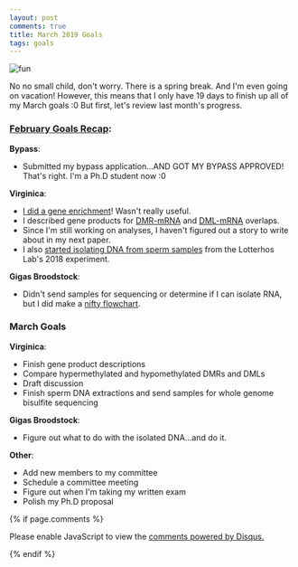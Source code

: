 ```yaml
---
layout: post
comments: true
title: March 2019 Goals
tags: goals
---
```


![fun](http://www.quickmeme.com/img/27/27ec04a92f6b7bc7efab7faebb89ed840da98c00dba8c47f5ac0de02bb3905ce.jpg)

No no small child, don't worry. There is a spring break. And I'm even going on vacation! However, this means that I only have 19 days to finish up all of my March goals :0 But first, let's review last month's progress.

### [February Goals Recap](https://yaaminiv.github.io/February-2019-Goals/):

**Bypass**:

- Submitted my bypass application...AND GOT MY BYPASS APPROVED! That's right. I'm a Ph.D student now :0

**Virginica**:

- [I did a gene enrichment](https://yaaminiv.github.io/DML-Analysis-Part22/)! Wasn't really useful.
- I described gene products for [DMR-mRNA](https://yaaminiv.github.io/DML-Analysis-Part23/) and [DML-mRNA](https://yaaminiv.github.io/DML-Analysis-Part25/) overlaps.
- Since I'm still working on analyses, I haven't figured out a story to write about in my next paper.
- I also [started isolating DNA from sperm samples](https://yaaminiv.github.io/Sperm-DNA-Extractions/) from the Lotterhos Lab's 2018 experiment.

**Gigas Broodstock**:

- Didn't send samples for sequencing or determine if I can isolate RNA, but I did make a [nifty flowchart](https://docs.google.com/presentation/d/1oE2c7QZGSeQ73HLsZw0hJBmLwODXwiVWfhYlJbzetMg/edit).

### March Goals

**Virginica**:

- Finish gene product descriptions
- Compare hypermethylated and hypomethylated DMRs and DMLs
- Draft discussion
- Finish sperm DNA extractions and send samples for whole genome bisulfite sequencing

**Gigas Broodstock**:

- Figure out what to do with the isolated DNA...and do it.

**Other**:

- Add new members to my committee
- Schedule a committee meeting
- Figure out when I'm taking my written exam
- Polish my Ph.D proposal

{% if page.comments %}

<div id="disqus_thread"></div>
<script>

/**
*  RECOMMENDED CONFIGURATION VARIABLES: EDIT AND UNCOMMENT THE SECTION BELOW TO INSERT DYNAMIC VALUES FROM YOUR PLATFORM OR CMS.
*  LEARN WHY DEFINING THESE VARIABLES IS IMPORTANT: https://disqus.com/admin/universalcode/#configuration-variables*/
/*
var disqus_config = function () {
this.page.url = PAGE_URL;  // Replace PAGE_URL with your page's canonical URL variable
this.page.identifier = PAGE_IDENTIFIER; // Replace PAGE_IDENTIFIER with your page's unique identifier variable
};
*/
(function() { // DON'T EDIT BELOW THIS LINE
var d = document, s = d.createElement('script');
s.src = 'https://the-responsible-grad-student.disqus.com/embed.js';
s.setAttribute('data-timestamp', +new Date());
(d.head || d.body).appendChild(s);
})();
</script>
<noscript>Please enable JavaScript to view the <a href="https://disqus.com/?ref_noscript">comments powered by Disqus.</a></noscript>

{% endif %}

<script id="dsq-count-scr" src="//the-responsible-grad-student.disqus.com/count.js" async></script>
